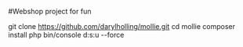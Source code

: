 #Webshop project for fun

git clone https://github.com/darylholling/mollie.git
cd mollie
composer install
php bin/console d:s:u --force
